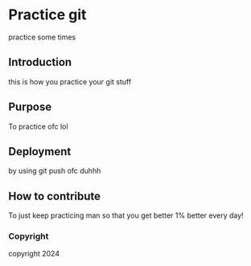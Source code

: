 # Practice git

practice some times

## Introduction

this is how you practice your git stuff

## Purpose

To practice ofc lol

## Deployment

by using git push ofc duhhh

## How to contribute

To just keep practicing man so that you get better
1% better every day!

### Copyright

copyright 2024
